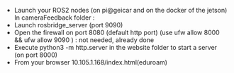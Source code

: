 - Launch your ROS2 nodes (on pi@geicar and on the docker of the jetson)
In cameraFeedback folder :
- Launch rosbridge_server (port 9090)
- Open the firewall on port 8080 (default http port) (use ufw allow 8000 && ufw allow 9090 ) : not needed, already done
- Execute python3 -m http.server in the website folder to start a server (on  port 8000)
- From your browser 10.105.1.168/index.html(eduroam)
